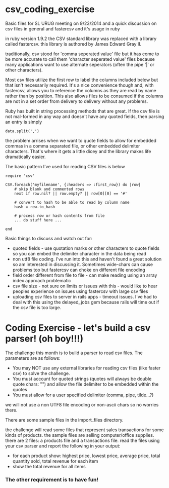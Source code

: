 csv_coding_exercise
===================

Basic files for SL URUG meeting on 9/23/2014 and a quick discussion on csv files in general and fastercsv and it's usage in ruby

in ruby version 1.9.2 the CSV standard library was replaced with a library called fastercsv.  this library is authored by James Edward Gray II.  

traditionally, csv stood for 'comma seperated value' file but it has come to be more accurate to call them 'character seperated value' files because many applications want to use alternate seperators (often the pipe '|' or other characters).

Most csv files utilize the first row to label the columns included below but that isn't necessarily required.  It's a nice convenience though and, with fastercsv, allows you to reference the columns as they are read by name rather than by position.  This also allows files to be consumed if the columns are not in a set order from delivery to delivery without any problems.

Ruby has built in string processing methods that are great.  If the csv file is not mal-formed in any way and doesn't have any quoted fields, then parsing an entry is simply
 
	data.split(',')
	
the problem arrises when we want to quote fields to allow for embedded commas in a comma separated file, or other embedded delimiter characters.  That's where it gets a little dicey and the library makes life dramatically easier.

The basic pattern I've used for reading CSV files is below

	require 'csv'
	
	CSV.foreach('myfilename', {:headers => :first_row}) do |row|
		# skip blank and commented rows
		next if row.nil? || row.empty? || row[0][0] == '#'
		
		# convert to hash to be able to read by column name
		hash = row.to_hash
		
		# process row or hash contents from file
		... do stuff here ...
		
	end
	
Basic things to discuss and watch out for:
* quoted fields - use quotation marks or other characters to quote fields so you can embed the delimiter character in the data being read
* non utf8 file coding.  I've run into this and haven't found a great solution so am interested in discussing it.  Sometimes wide-chars can cause problems too but fastercsv can choke on different file encoding
*	field order different from file to file - can make reading using an array index approach problematic   
*	csv file size - not sure on limits or issues with this - would like to hear peoples experience on issues using fastercsv with large csv files
*	uploading csv files to server in rails apps - timeout issues.   I've had to deal with this using the delayed_jobs gem because rails will time out if the csv file is too large.  

# Coding Exercise - let's build a csv parser! (oh boy!!!)
The challenge this month is to build a parser to read csv files.  The parameters are as follows:
*	You may NOT use any external libraries for reading csv files (like faster csv) to solve the challenge.
*	You must account for quoted strings (quotes will always be double quote chars: "") and allow the file delimiter to be embedded within the quotes
*	You must allow for a user specified delimiter (comma, pipe, tilde...?)

we will not use a non UTF8 file encoding or non-ascii chars so no worries there.

There are some sample files in the import_files directory.  

the challenge will read some files that represent sales transactions for some kinds of products.  the sample files are selling computer/office supplies.  there are 2 files: a products file and a transactions file.  read the files using your csv parser and report the following in your output:

*	for each product show: highest price, lowest price, average price, total quantity sold, total revenue for each item
*	show the total revenue for all items

### The other requirement is to have fun!
